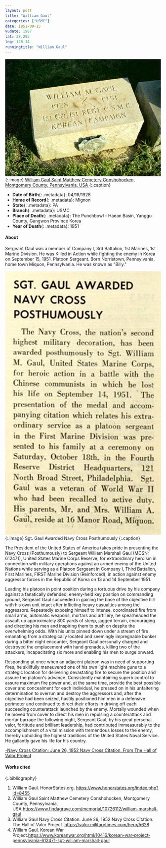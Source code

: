```yaml
---
layout: post
title: "William Gaul"
categories: ["USMC"]
date: 1951-09-15
vudate: 1967
lat: 38.285
lng: 128.14
runningtitle: "William Gaul"
---
```


![William Gaul](images/WilliamGaulGrave.jpg)
   {:.image}
[William Gaul Saint Matthew Cemetery Conshohocken, Montgomery County, Pennsylvania, USA ](https://www.findagrave.com/memorial/10726112/william-marshall-gaul)
  {:.caption}

* **Date of Birth**{: .metadata}: 04/18/1928
* **Home of Record**{: .metadata}: Mignon
* **State**{: .metadata}: PA
* **Branch**{: .metadata}: USMC
* **Place of Death**{: .metadata}:  The Punchbowl - Haean Basin, Yanggu County, Gangwon Province Korea
* **Year of Death**{: .metadata}: 1951


#### About

Sergeant Gaul was a member of Company I, 3rd Battalion, 1st Marines, 1st Marine Division. He was Killed in Action while fighting the enemy in Korea on September 15, 1951. Platoon Sergeant. Born Norristown, Pennsylvania, home town Miquon, Pennsylvania. He was known as "Billy."

![Sgt. Gaul Awarded Navy Cross Posthumously](images/WilliamGaulClipping.jpg)
   {:.image}
Sgt. Gaul Awarded Navy Cross Posthumously
   {:.caption}

The President of the United States of America takes pride in presenting the Navy Cross (Posthumously) to Sergeant William Marshall Gaul (MCSN: 612471), United States Marine Corps Reserve, for extraordinary heroism in connection with military operations against an armed enemy of the United Nations while serving as a Platoon Sergeant in Company I, Third Battalion, First Marines, FIRST Marine Division (Reinforced), in action against enemy aggressor forces in the Republic of Korea on 13 and 14 September 1951.

Leading his platoon in point position during a tortuous drive by his company against a fanatically defended, enemy-held key position on commanding ground, Sergeant Gaul succeeded in gaining the base of the objective hill with his own unit intact after inflicting heavy casualties among the aggressors. Repeatedly exposing himself to intense, coordinated fire from small arms, automatic weapons, mortars and artillery, he spearheaded the assault up approximately 800 yards of steep, jagged terrain, encouraging and directing his men and inspiring them to push on despite the overwhelming odds. With his units pinned down under a stream of fire emanating from a strategically located and seemingly impregnable bunker during a bitter night encounter, Sergeant Gaul personally charged and destroyed the emplacement with hand grenades, killing two of the attackers, incapacitating six more and enabling his men to surge onward.

Responding at once when an adjacent platoon was in need of supporting fires, he skillfully maneuvered one of his own light machine guns to a strategic location for delivering devastating fire to secure the position and assure the platoon's advance. Consistently maintaining superb control to assure maximum fire power and, at the same time, provide the best possible cover and concealment for each individual, he pressed on in his unfaltering determination to overrun and destroy the aggressors and, after the objective had been seized, hastily positioned him men in a defensive perimeter and continued to direct their efforts in driving off each succeeding counterattack launched by the enemy. Mortally wounded when he moved from cover to direct his men in repulsing a counterattack and mortar barrage the following night, Sergeant Gaul, by his great personal valor, fortitude and brilliant leadership, had contributed immeasurably to the accomplishment of a vital mission with tremendous losses to the enemy, thereby upholding the highest traditions of the United States Naval Service. He gallantly gave his life for his country.

[-Navy Cross Citation: June 26, 1952 Navy Cross Citation. From The Hall of Valor Project](https://valor.militarytimes.com/hero/5628)

#### Works cited

{:.bibliography}
1. William Gaul. HonorStates.org. <https://www.honorstates.org/index.php?id=8455>
2. William Gaul Saint Matthew Cemetery Conshohocken, Montgomery County, Pennsylvania, USA.<https://www.findagrave.com/memorial/10726112/william-marshall-gaul>
3. William Gaul Navy Cross Citation: June 26, 1952 Navy Cross Citation. The Hall of Valor Project. <https://valor.militarytimes.com/hero/5628>
4. William Gaul. Korean War Project.<https://www.koreanwar.org/html/10416/korean-war-project-pennsylvania-612471-sgt-william-marshall-gaul>
